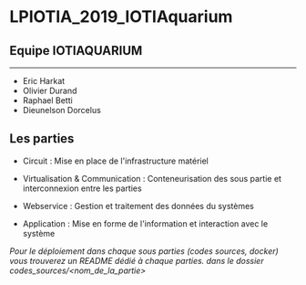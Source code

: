 # LPIOTIA_2019_IOTIAquarium

## Equipe IOTIAQUARIUM

---

- Eric Harkat
- Olivier Durand
- Raphael Betti
- Dieunelson Dorcelus


## Les parties

- Circuit :
Mise en place de l'infrastructure matériel

- Virtualisation & Communication :
Conteneurisation des sous partie et interconnexion entre les parties

- Webservice :
Gestion et traitement des données du systèmes

- Application :
Mise en forme de l'information et interaction avec le système

*Pour le déploiement dans chaque sous parties (codes sources, docker) vous trouverez un README dédié à chaque parties. dans le dossier codes_sources/<nom_de_la_partie>*
